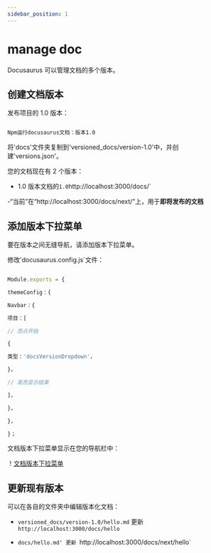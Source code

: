 ```yaml
---
sidebar_position: 1
---
```


# manage doc

Docusaurus 可以管理文档的多个版本。

## 创建文档版本

发布项目的 1.0 版本：

```bash

Npm运行docusaurus文档：版本1.0

```

将'docs'文件夹复制到'versioned_docs/version-1.0'中，并创建'versions.json'。

您的文档现在有 2 个版本：

- 1.0 版本文档的`1.0`http://localhost:3000/docs/`

-“当前”在“http://localhost:3000/docs/next/”上，用于**即将发布的文档**

## 添加版本下拉菜单

要在版本之间无缝导航，请添加版本下拉菜单。

修改'docusaurus.config.js`文件：

```js title="docusaurus.config.js"

Module.exports = {

themeConfig：{

Navbar：{

项目：[

// 亮点开始

{

类型：'docsVersionDropdown'，

}，

// 高亮显示结束

]，

}，

}，

}；

```

文档版本下拉菜单显示在您的导航栏中：

！[文档版本下拉菜单](./img/docsVersionDropdown.png)

## 更新现有版本

可以在各自的文件夹中编辑版本化文档：

- `versioned_docs/version-1.0/hello.md` 更新 `http://localhost:3000/docs/hello`

- `docs/hello.md' 更新 `http://localhost:3000/docs/next/hello`
